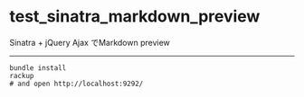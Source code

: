 test_sinatra_markdown_preview
=============================

Sinatra + jQuery Ajax でMarkdown preview

---

```
bundle install
rackup
# and open http://localhost:9292/
```

